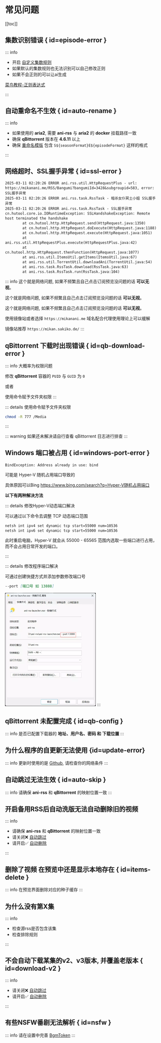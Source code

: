 # 常见问题

[[toc]]

## 集数识别错误 { id=episode-error }

::: info

- 开启 [自定义集数规则](add-rss#custom-episode)
- 如果默认的集数规则也无法识别可以自己修改正则
- 如果不会正则的可以让ai生成

[菜鸟教程-正则表达式](https://www.runoob.com/regexp/regexp-tutorial.html)

:::

## 自动重命名不生效 { id=auto-rename }

::: info

- 如果使用的 **aria2**, 需要 **ani-rss** 与 **aria2** 的 **docker** 挂载路径一致
- 确保 **qBittorrent** 版本在 **4.6.11** 以上
- 确保 [重命名模版](config/basic/rename#rename-template) 包含 `S${seasonFormat}E${episodeFormat}` 这样的格式

:::

## 网络超时、SSL握手异常 { id=ssl-error }

```log:line-numbers
2025-03-11 02:20:26 ERROR ani.rss.util.HttpRequestPlus - url: https://mikanani.me/RSS/Bangumi?bangumiId=3428&subgroupid=583, error: SSL握手异常
2025-03-11 02:20:26 ERROR ani.rss.task.RssTask - 暗杀女仆冥土小姐 SSL握手异常
2025-03-11 02:20:26 ERROR ani.rss.task.RssTask - SSL握手异常
cn.hutool.core.io.IORuntimeException: SSLHandshakeException: Remote host terminated the handshake
        at cn.hutool.http.HttpRequest.send(HttpRequest.java:1350)
        at cn.hutool.http.HttpRequest.doExecute(HttpRequest.java:1188)
        at cn.hutool.http.HttpRequest.execute(HttpRequest.java:1051)
        at ani.rss.util.HttpRequestPlus.execute(HttpRequestPlus.java:42)
        at cn.hutool.http.HttpRequest.thenFunction(HttpRequest.java:1077)
        at ani.rss.util.ItemsUtil.getItems(ItemsUtil.java:67)
        at ani.rss.util.TorrentUtil.downloadAni(TorrentUtil.java:54)
        at ani.rss.task.RssTask.download(RssTask.java:63)
        at ani.rss.task.RssTask.run(RssTask.java:104)
```

::: info
这个就是网络问题, 如果不频繁且自己点击订阅预览没问题的话 **可以无视**。

这个就是网络问题, 如果不频繁且自己点击订阅预览没问题的话 **可以无视**。

这个就是网络问题, 如果不频繁且自己点击订阅预览没问题的话 **可以无视**。

使用镜像站或者选择 `https://mikanani.me` 域名配合代理使用理论上可以缓解

镜像站推荐 `https://mikan.sakiko.de/`
:::

## qBittorrent 下载时出现错误 { id=qb-download-error }

::: info
大概率为权限问题

修改 **qBittorrent** 容器的 `PUID` 与 `GUID` 为 `0`

或者

使用命令赋予文件夹权限
:::

::: details 使用命令赋予文件夹权限

```bash
chmod -R 777 /Media
```

:::

::: warning
如果还未解决请自行查看 qBittorrent 日志进行排查
:::

## Windows 端口被占用 { id=windows-port-error }

```log
BindException: Address already in use: bind
```

可能是 Hyper-V 随机占用端口导致的

具体原因可以Bing <https://www.bing.com/search?q=Hyper-V随机占用端口>

**以下有两种解决方法**

::: details 修改Hyper-V动态端口解决

可以通过以下命令去调整 TCP 动态端口范围

``` bat:line-numbers
netsh int ipv4 set dynamic tcp start=55000 num=10536
netsh int ipv6 set dynamic tcp start=55000 num=10536
```

此时重启电脑，Hyper-V 就会从 55000 - 65565 范围内选取一些端口进行占用，而不会占用日常开发的端口。

:::

::: details 修改程序端口解决

可通过创建快捷方式并添加参数修改端口号

```md
--port [端口号 如 13888]
```

<img src="./image/PixPin_2024-10-17_03-37-35.webp" alt="PixPin_2024-10-17_03-37-35.webp" width="300">
:::

## qBittorrent 未配置完成 { id=qb-config }

::: info
是否已配置下载器的 **地址、用户名、密码 和 下载位置**
:::

## 为什么程序的自更新无法使用 {id=update-error}

::: info
更新时使用的是 [Github](https://github.com), 请检查你的网络条件
:::

## 自动跳过无法生效 { id=auto-skip }

::: info
请确保 **ani-rss** 和 **qBittorrent** 的映射位置一致
:::

## 开启备用RSS后自动洗版无法自动删除旧的视频

::: info

- 请确保 **ani-rss** 和 **qBittorrent** 的映射位置一致
- 请关闭❌ [自动跳过](config/basic/rss#auto-skip)
- 请开启✅ [自动删除](config/download#auto-delete)

:::

## 删除了视频 在预览中还是显示本地存在 { id=items-delete }

::: info
在预览界面删除对应的种子缓存
:::

## 为什么没有第X集

::: info

- 检查源rss是否包含该集
- 检查排除规则

:::

## 不会自动下载某集的v2、v3版本, 并覆盖老版本 { id=download-v2 }

::: info

- 请关闭❌ [自动跳过](config/basic/rss#auto-skip)
- 请开启✅ [自动删除](config/download#auto-delete)

:::

## 有些NSFW番剧无法解析 { id=nsfw }

::: info
请在设置中完善 [BgmToken](config/basic/other#bgmtoken)
:::
